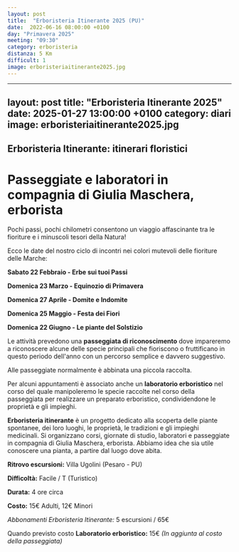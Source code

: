 ```yaml
---
layout: post
title:  "Erboristeria Itinerante 2025 (PU)"
date:  2022-06-16 08:00:00 +0100
day: "Primavera 2025"
meeting: "09:30"
category: erboristeria
distanza: 5 Km  
difficult: 1
image: erboristeriaitinerante2025.jpg
---
```


---
layout: post
title:  "Erboristeria Itinerante 2025"
date:  2025-01-27 13:00:00 +0100
category: diari  
image: erboristeriaitinerante2025.jpg
---

## Erboristeria Itinerante: itinerari floristici

# Passeggiate e laboratori in compagnia di Giulia Maschera, erborista

Pochi passi, pochi chilometri consentono un viaggio affascinante tra le fioriture e i minuscoli tesori della Natura!

Ecco le date del nostro ciclo di incontri nei colori mutevoli delle fioriture delle Marche:

**Sabato 22 Febbraio    -    Erbe sui tuoi Passi**

**Domenica 23 Marzo     -    Equinozio di Primavera**

**Domenica 27 Aprile    -    Domite e Indomite**

**Domenica 25 Maggio    -    Festa dei Fiori**

**Domenica 22 Giugno    -    Le piante del Solstizio**

Le attività prevedono una **passeggiata di riconoscimento** dove impareremo a riconoscere alcune delle specie principali che fioriscono o fruttificano in questo periodo dell'anno con un percorso semplice e davvero suggestivo. 

Alle passeggiate normalmente è abbinata una piccola raccolta.

Per alcuni appuntamenti è associato anche un **laboratorio erboristico** nel corso del quale manipoleremo le specie raccolte nel corso della passeggiata per realizzare un preparato erboristico, condividendone le proprietà e gli impieghi. 


**Erboristeria itinerante** è un progetto dedicato alla scoperta delle piante spontanee, dei loro luoghi, le proprietà, le tradizioni e gli impieghi medicinali. Si organizzano corsi, giornate di studio, laboratori e passeggiate in compagnia di Giulia Maschera, erborista. Abbiamo idea che sia utile conoscere una pianta, a partire dal luogo dove abita.


**Ritrovo escursioni:** Villa Ugolini (Pesaro - PU)

**Difficoltà:** Facile / T (Turistico)

**Durata:** 4 ore circa

**Costo:** 15€ Adulti, 12€ Minori

*Abbonamenti Erboristeria Itinerante:* 5 escursioni / 65€

Quando previsto costo **Laboratorio erboristico:** 15€ *(In aggiunta al costo della passeggiata)*
